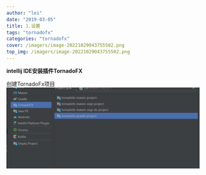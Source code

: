 ```yaml
---
author: "lei"
date: "2019-03-05"
title: 1.设置
tags: "tornadofx"
categories: "tornadofx"
cover: /imagers/image-20221029043755502.png
top_img: /imagers/image-20221029043755502.png
---
```


**intellij IDE安装插件TornadoFX** 

创建TornadoFx项目
![img.png](imagers/img.png)
